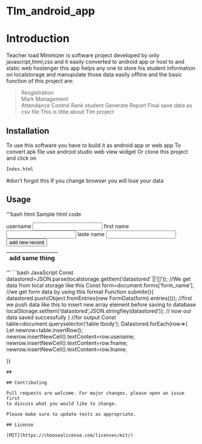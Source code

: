 # Tlm_android_app
# Introduction
Teacher load Minimizer is software project developed by only javascript,html,css and it easily converted to android app
or host to and static web hostenger this app helps any one to store his student information on localstorage and manupulate those data easily offline
and the basic function of this project are:
> Resgistration <br>
> Mark Management<br>
> Attendance Control
> Rank student
> Generate Report
> Final save data as csv file
This is little about Tlm project 


## Installation
To use this software you have to build it as android app or web app
To convert apk file use android studio web view widget
Or clone this project and click on 
```bash html
Index.html
```
#don’t forgot this 
If you change browser you will lose your data
## Usage
‘’’bash html 
Sample html code
<!DOCTYPE html>
<html>
<head>
	<meta charset="utf-8">
	<meta name="viewport" content="width=device-width, initial-scale=1">
	<title></title>
</head>
<body>
	<div class="data-intery">
		<form action="" method="" name="form" onsubmit="return submite()">
			<label>username</label>
			<input type="text" name="username">
			<label>first name</label>
			<input type="text" name="fname">
			<label>laste name</label>
			<input type="text" name="lname">
			<button type="submit">add new record</button>
		</form>
	</div>
	<div class="output">
		<table>
			<thead>
				<th>add same thing</th>
			</thead>
			<tbody></tbody>
		</table>
	</div>

</body>
</html>
‘’’
```bash JavaScript
Const datastored=JSON.parse(localstorage.getItem(‘datastored’ ||’[]’));
//We get data from local storage like this
Const form=document.forms[‘form_name’],
//we get form data by using this format
Function submite(){
datastored.push(Object.fromEntries(new FormData(form).entries()));
//first we push data like this to insert new array element before saving to database
localStorage.setItem(‘datastored’,JSON.stringfiey(datastored’));
// now our data saved successfully
}
//for output
Const table=document.queryselector(‘table tbody’);
Datastored.forEach(row=>{
Let newrow=table.insertRow();
newrow.insertNewCell().textContent=row.usename;
newrow.insertNewCell().textContent=row.fname;
newrow.insertNewCell().textContent=row.lname;


})
```
##

## Contributing

Pull requests are welcome. For major changes, please open an issue first
to discuss what you would like to change.

Please make sure to update tests as appropriate.

## License

[MIT](https://choosealicense.com/licenses/mit/)
